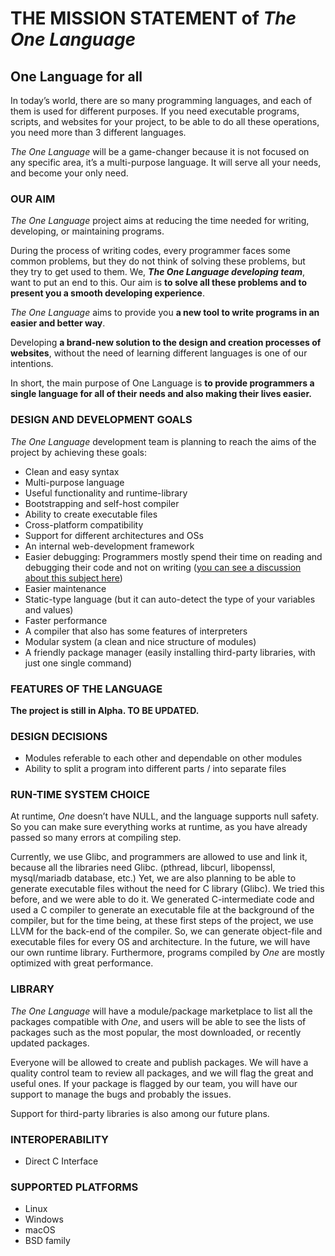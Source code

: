 # THE MISSION STATEMENT of *The One Language*

## One Language for all

In today’s world, there are so many programming languages, and each of them is used for different purposes. If you need executable programs, scripts, and websites for your project, to be able to do all these operations, you need more than 3 different languages.

*The One Language* will be a game-changer because it is not focused on any specific area, it’s a multi-purpose language. It will serve all your needs, and become your only need.

### OUR AIM

*The One Language* project aims at reducing the time needed for writing, developing, or maintaining programs.

During the process of writing codes, every programmer faces some common problems, but they do not think of solving these problems, but they try to get used to them. We, **_The One Language developing team_**, want to put an end to this. Our aim is **to solve all these problems and to present you a smooth developing experience**.

*The One Language* aims to provide you **a new tool to write programs in an easier and better way**.

Developing **a brand-new solution to the design and creation processes of websites**, without the need of learning different languages is one of our intentions.

In short, the main purpose of One Language is **to provide programmers a single language for all of their needs and also making their lives easier.**

### DESIGN AND DEVELOPMENT GOALS

*The One Language* development team is planning to reach the aims of the project by achieving these goals:

* Clean and easy syntax
* Multi-purpose language
* Useful functionality and runtime-library
* Bootstrapping and self-host compiler
* Ability to create executable files
* Cross-platform compatibility
* Support for different architectures and OSs
* An internal web-development framework
* Easier debugging: Programmers mostly spend their time on reading and debugging their code and not on writing ([you can see a discussion about this subject here](https://www.quora.com/It-is-true-that-developers-spend-most-of-their-time-reading-code-than-writing-code))
* Easier maintenance
* Static-type language (but it can auto-detect the type of your variables and values)
* Faster performance
* A compiler that also has some features of interpreters
* Modular system (a clean and nice structure of modules)
* A friendly package manager (easily installing third-party libraries, with just one single command)

### FEATURES OF THE LANGUAGE

**The project is still in Alpha. TO BE UPDATED.**

### DESIGN DECISIONS

* Modules referable to each other and dependable on other modules
* Ability to split a program into different parts / into separate files

### RUN-TIME SYSTEM CHOICE

At runtime, *One* doesn’t have NULL, and the language supports null safety. So you can make sure everything works at runtime, as you have already passed so many errors at compiling step.

Currently, we use Glibc, and programmers are allowed to use and link it, because all the libraries need Glibc. (pthread, libcurl, libopenssl, mysql/mariadb database, etc.) Yet, we are also planning to be able to generate executable files without the need for C library (Glibc). We tried this before, and we were able to do it.
We generated C-intermediate code and used a C compiler to generate an executable file at the background of the compiler, but for the time being, at these first steps of the project, we use LLVM for the back-end of the compiler. So, we can generate object-file and executable files for every OS and architecture. In the future, we will have our own runtime library. Furthermore, programs compiled by *One* are mostly optimized with great performance.

### LIBRARY

*The One Language* will have a module/package marketplace to list all the packages compatible with *One*, and users will be able to see the lists of packages such as the most popular, the most downloaded, or recently updated packages.

Everyone will be allowed to create and publish packages. We will have a quality control team to review all packages, and we will flag the great and useful ones. If your package is flagged by our team, you will have our support to manage the bugs and probably the issues.

Support for third-party libraries is also among our future plans.

### INTEROPERABILITY

* Direct C Interface

### SUPPORTED PLATFORMS

* Linux
* Windows
* macOS
* BSD family
